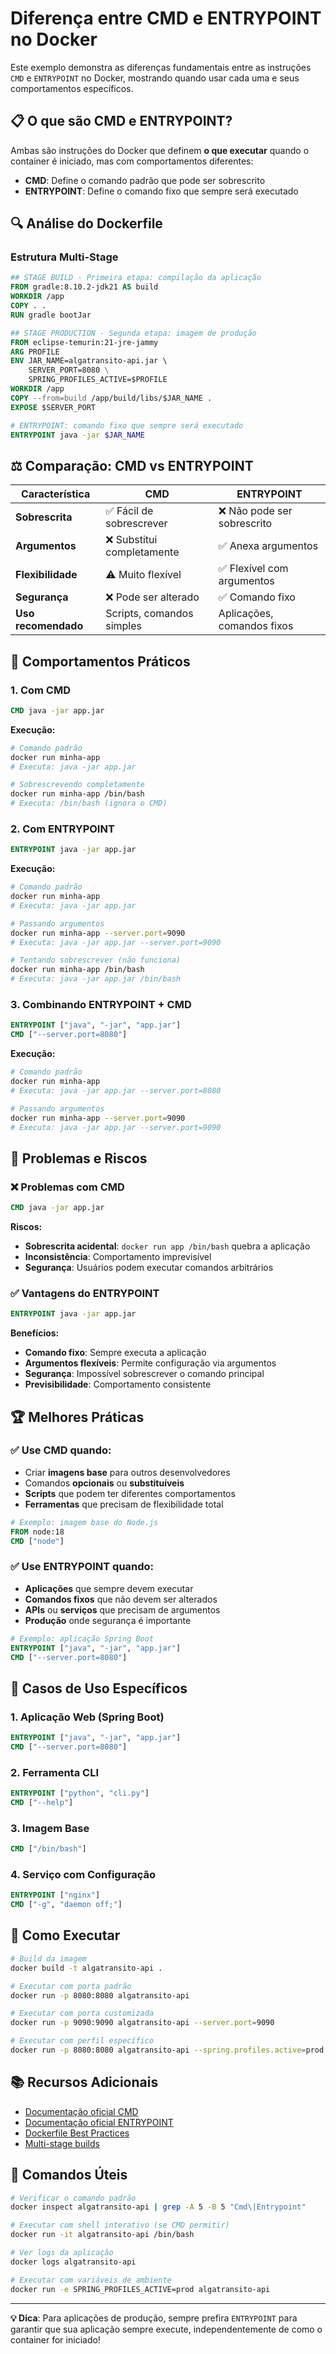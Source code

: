 # Diferença entre CMD e ENTRYPOINT no Docker

Este exemplo demonstra as diferenças fundamentais entre as instruções `CMD` e `ENTRYPOINT` no Docker, mostrando quando usar cada uma e seus comportamentos específicos.

## 📋 O que são CMD e ENTRYPOINT?

Ambas são instruções do Docker que definem **o que executar** quando o container é iniciado, mas com comportamentos diferentes:

- **CMD**: Define o comando padrão que pode ser sobrescrito
- **ENTRYPOINT**: Define o comando fixo que sempre será executado

## 🔍 Análise do Dockerfile

### Estrutura Multi-Stage
```dockerfile
## STAGE BUILD - Primeira etapa: compilação da aplicação
FROM gradle:8.10.2-jdk21 AS build
WORKDIR /app
COPY . .
RUN gradle bootJar

## STAGE PRODUCTION - Segunda etapa: imagem de produção
FROM eclipse-temurin:21-jre-jammy
ARG PROFILE
ENV JAR_NAME=algatransito-api.jar \ 
    SERVER_PORT=8080 \
    SPRING_PROFILES_ACTIVE=$PROFILE
WORKDIR /app
COPY --from=build /app/build/libs/$JAR_NAME .
EXPOSE $SERVER_PORT

# ENTRYPOINT: comando fixo que sempre será executado
ENTRYPOINT java -jar $JAR_NAME
```

## ⚖️ Comparação: CMD vs ENTRYPOINT

| Característica | CMD | ENTRYPOINT |
|----------------|-----|------------|
| **Sobrescrita** | ✅ Fácil de sobrescrever | ❌ Não pode ser sobrescrito |
| **Argumentos** | ❌ Substitui completamente | ✅ Anexa argumentos |
| **Flexibilidade** | ⚠️ Muito flexível | ✅ Flexível com argumentos |
| **Segurança** | ❌ Pode ser alterado | ✅ Comando fixo |
| **Uso recomendado** | Scripts, comandos simples | Aplicações, comandos fixos |

## 🎯 Comportamentos Práticos

### 1. Com CMD
```dockerfile
CMD java -jar app.jar
```

**Execução:**
```bash
# Comando padrão
docker run minha-app
# Executa: java -jar app.jar

# Sobrescrevendo completamente
docker run minha-app /bin/bash
# Executa: /bin/bash (ignora o CMD)
```

### 2. Com ENTRYPOINT
```dockerfile
ENTRYPOINT java -jar app.jar
```

**Execução:**
```bash
# Comando padrão
docker run minha-app
# Executa: java -jar app.jar

# Passando argumentos
docker run minha-app --server.port=9090
# Executa: java -jar app.jar --server.port=9090

# Tentando sobrescrever (não funciona)
docker run minha-app /bin/bash
# Executa: java -jar app.jar /bin/bash
```

### 3. Combinando ENTRYPOINT + CMD
```dockerfile
ENTRYPOINT ["java", "-jar", "app.jar"]
CMD ["--server.port=8080"]
```

**Execução:**
```bash
# Comando padrão
docker run minha-app
# Executa: java -jar app.jar --server.port=8080

# Passando argumentos
docker run minha-app --server.port=9090
# Executa: java -jar app.jar --server.port=9090
```

## 🚨 Problemas e Riscos

### ❌ Problemas com CMD
```dockerfile
CMD java -jar app.jar
```

**Riscos:**
- **Sobrescrita acidental**: `docker run app /bin/bash` quebra a aplicação
- **Inconsistência**: Comportamento imprevisível
- **Segurança**: Usuários podem executar comandos arbitrários

### ✅ Vantagens do ENTRYPOINT
```dockerfile
ENTRYPOINT java -jar app.jar
```

**Benefícios:**
- **Comando fixo**: Sempre executa a aplicação
- **Argumentos flexíveis**: Permite configuração via argumentos
- **Segurança**: Impossível sobrescrever o comando principal
- **Previsibilidade**: Comportamento consistente

## 🏆 Melhores Práticas

### ✅ Use CMD quando:
- Criar **imagens base** para outros desenvolvedores
- Comandos **opcionais** ou **substituíveis**
- **Scripts** que podem ter diferentes comportamentos
- **Ferramentas** que precisam de flexibilidade total

```dockerfile
# Exemplo: imagem base do Node.js
FROM node:18
CMD ["node"]
```

### ✅ Use ENTRYPOINT quando:
- **Aplicações** que sempre devem executar
- **Comandos fixos** que não devem ser alterados
- **APIs** ou **serviços** que precisam de argumentos
- **Produção** onde segurança é importante

```dockerfile
# Exemplo: aplicação Spring Boot
ENTRYPOINT ["java", "-jar", "app.jar"]
CMD ["--server.port=8080"]
```

## 🎯 Casos de Uso Específicos

### 1. Aplicação Web (Spring Boot)
```dockerfile
ENTRYPOINT ["java", "-jar", "app.jar"]
CMD ["--server.port=8080"]
```

### 2. Ferramenta CLI
```dockerfile
ENTRYPOINT ["python", "cli.py"]
CMD ["--help"]
```

### 3. Imagem Base
```dockerfile
CMD ["/bin/bash"]
```

### 4. Serviço com Configuração
```dockerfile
ENTRYPOINT ["nginx"]
CMD ["-g", "daemon off;"]
```

## 🚀 Como Executar

```bash
# Build da imagem
docker build -t algatransito-api .

# Executar com porta padrão
docker run -p 8080:8080 algatransito-api

# Executar com porta customizada
docker run -p 9090:9090 algatransito-api --server.port=9090

# Executar com perfil específico
docker run -p 8080:8080 algatransito-api --spring.profiles.active=prod
```

## 📚 Recursos Adicionais

- [Documentação oficial CMD](https://docs.docker.com/engine/reference/builder/#cmd)
- [Documentação oficial ENTRYPOINT](https://docs.docker.com/engine/reference/builder/#entrypoint)
- [Dockerfile Best Practices](https://docs.docker.com/develop/dev-best-practices/)
- [Multi-stage builds](https://docs.docker.com/develop/dev-best-practices/dockerfile_best-practices/#use-multi-stage-builds)

## 🔧 Comandos Úteis

```bash
# Verificar o comando padrão
docker inspect algatransito-api | grep -A 5 -B 5 "Cmd\|Entrypoint"

# Executar com shell interativo (se CMD permitir)
docker run -it algatransito-api /bin/bash

# Ver logs da aplicação
docker logs algatransito-api

# Executar com variáveis de ambiente
docker run -e SPRING_PROFILES_ACTIVE=prod algatransito-api
```

---

**💡 Dica**: Para aplicações de produção, sempre prefira `ENTRYPOINT` para garantir que sua aplicação sempre execute, independentemente de como o container for iniciado!
